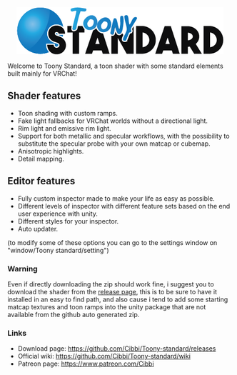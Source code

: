 <p align="center">
<img src="https://raw.githubusercontent.com/Cibbi/Toony-standard/master/Editor/Resources/ToonyStandardLogo.png">
</p>

Welcome to Toony Standard, a toon shader with some standard elements built mainly for VRChat!

## Shader features
* Toon shading with custom ramps.
* Fake light fallbacks for VRChat worlds without a directional light.
* Rim light and emissive rim light.
* Support for both metallic and specular workflows, with the possibility to substitute the specular probe with your own matcap or cubemap.
* Anisotropic highlights.
* Detail mapping.

## Editor features

* Fully custom inspector made to make your life as easy as possible.
* Different levels of inspector with different feature sets based on the end user experience with unity.
* Different styles for your inspector.
* Auto updater.

(to modify some of these options you can go to the settings window on "window/Toony standard/setting")


### Warning
Even if directly downloading the zip should work fine, i suggest you to download the shader from the [release page](https://github.com/Cibbi/Toony-standard/releases), this is to be sure to have it installed in an easy to find path, and also cause i tend to add some starting matcap textures and toon ramps into the unity package that are not available from the github auto generated zip.


### Links
* Download page: https://github.com/Cibbi/Toony-standard/releases
* Official wiki: https://github.com/Cibbi/Toony-standard/wiki
* Patreon page: https://www.patreon.com/Cibbi